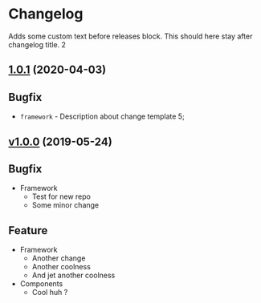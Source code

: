 # Changelog

Adds some custom text before releases block.
This should here stay after changelog title. 2

## [1.0.1](https://github.com/Marcisbee/release-bot/compare/1.0.0...1.0.1) (2020-04-03)
## Bugfix
- `framework` - Description about change template 5;

## [v1.0.0](https://github.com/Marcisbee/release-bot/compare/master@{1day}...v1.1.0) (2019-05-24)
## Bugfix
- Framework
  - Test for new repo
  - Some minor change

## Feature
- Framework
  - Another change
  - Another coolness
  - And jet another coolness
- Components
  - Cool huh ?

